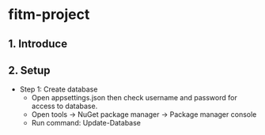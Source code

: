 # fitm-project
## 1. Introduce
## 2. Setup
- Step 1: Create database
	- Open appsettings.json then check username and password for access to database.
	- Open tools -> NuGet package manager -> Package manager console
	- Run command: Update-Database